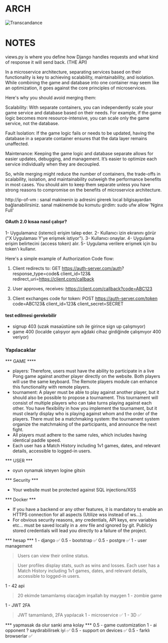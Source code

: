 # ARCH

![Transcandance](https://github.com/user-attachments/assets/d8ef830a-c6d6-46e7-8b59-16edb4ba8c15)



# NOTES

views.py is where you define how Django handles requests and what kind of response it will send back. (THE API)

In a microservice architecture, separating services based on their functionality is key to achieving scalability, maintainability, and isolation. While combining the game and database into one container may seem like an optimization, it goes against the core principles of microservices.

Here's why you should avoid merging them:

Scalability: With separate containers, you can independently scale your game service and database based on their needs. For example, if the game logic becomes more resource-intensive, you can scale only the game service, not the database.

Fault Isolation: If the game logic fails or needs to be updated, having the database in a separate container ensures that the data layer remains unaffected.

Maintenance: Keeping the game logic and database separate allows for easier updates, debugging, and management. It’s easier to optimize each service individually when they are decoupled.

So, while merging might reduce the number of containers, the trade-offs in scalability, isolation, and maintainability outweigh the performance benefits in most cases. You should aim to keep them separate unless you have strong reasons to compromise on the benefits of microservice architecture.

http://ip-of-vm  : sanal makinenin ip adresini girerek local bilgisayardan bağlanabilirsiniz. sanal makinemde bu komutu girdim: sudo ufw allow 'Nginx Full'


#### OAuth 2.0 kısaa nasıl çalışır?
1- Uygulamanız (istemci) erişim talep eder.
2- Kullanıcı izin ekranını görür ("X Uygulaması Y'ye erişmek istiyor").
3- Kullanıcı onaylar.
4- Uygulama erişim belirtecini (access token) alır.
5- Uygulama verilere erişmek için bu token'ı kullanır.

Here's a simple example of Authorization Code flow:
1. Client redirects to:
GET https://auth-server.com/auth?
  response_type=code&
  client_id=123&
  redirect_uri=https://client.com/callback

2. User approves, receives:
https://client.com/callback?code=ABC123

3. Client exchanges code for token:
POST https://auth-server.com/token
  code=ABC123&
  client_id=123&
  client_secret=SECRET


#### test edilmesi gerekebilir
- signup 403 (uzak masaüstüne ssh ile girince sign up çalışmıyor)
- game 400 (localde çalışıyor aynı ağdaki cihaz girdiğinde çalışmıyor 400 veriyor)


### Yapılacaklar

*** GAME ****

- players:
      Therefore, users must have the ability to participate in a live Pong game against another player directly on the website. Both players will use the same keyboard. The Remote players module can enhance this functionality with remote players.
- tournament:
      A player must be able to play against another player, but it should also be possible to propose a tournament. This tournament will consist of multiple players who can take turns playing against each other. You have flexibility in how you implement the tournament, but it must clearly display who is playing against whom and the order of the players. There must be a matchmaking system: the tournament system organize the matchmaking of the participants, and announce the next fight.
- All players must adhere to the same rules, which includes having identical paddle speed.
- Each user has a Match History including 1v1 games, dates, and relevant details, accessible to logged-in users.

*** USER ***
- oyun oynamak isteyen logine gitsin

*** Security ***
- Your website must be protected against SQL injections/XSS

*** Docker ***
- If you have a backend or any other features, it is mandatory to enable an HTTPS connection for all aspects (Utilize wss instead of ws...).
- For obvious security reasons, any credentials, API keys, env variables etc... must be saved locally in a .env file and ignored by git. Publicly stored credentials will lead you directly to a failure of the project.



*** hesap ***
1	- django ✅
0.5	- bootstrap ✅
0.5	- postgre ✅
1	- user management
> Users can view their online status.

> User profiles display stats, such as wins and losses.
> Each user has a Match History including 1v1 games, dates, and relevant details, accessible to logged-in users.

1	- 42 api
> 20 ekimde tamamlamış olacağım inşallah by maygen
1 - zombie game
>
1	- JWT 2FA
> JWT tamamlandı, 2FA yapılacak
1	- microservice ✅
1	- 3D ✅


*** yapmasak da olur sanki ama kolay ***
0.5	- game customization
1	- ai opponent ? saydırabilirsek iyi ✅
0.5	- support on devices ✅
0.5	- farklı browserlar ✅